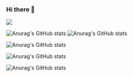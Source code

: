 ### Hi there 👋

<!--
**hwan0309/hwan0309** is a ✨ _special_ ✨ repository because its `README.md` (this file) appears on your GitHub profile.

Here are some ideas to get you started:

- 🔭 I’m currently working on ...
- 🌱 I’m currently learning ...
- 👯 I’m looking to collaborate on ...
- 🤔 I’m looking for help with ...
- 💬 Ask me about ...
- 📫 How to reach me: ...
- 😄 Pronouns: ...
- ⚡ Fun fact: ...
-->
<a href="버튼을 눌렀을 때 이동할 링크" target="_blank"><img src="https://img.shields.io/badge/뱃지레이블-배경색?style=뱃지모양&logo=로고&logoColor=로고색상"/></a>

![Anurag's GitHub stats](https://github-readme-stats.vercel.app/api?username=hwan0309&show_icons=true&theme=radical)
![Anurag's GitHub stats](https://github-readme-stats.vercel.app/api?username=hwan0309&show_icons=true&theme=radical)

![Anurag's GitHub stats](https://github-readme-stats.vercel.app/api?username=hwan0309&show_icons=true&theme=radical)

![Anurag's GitHub stats](https://github-readme-stats.vercel.app/api?username=hwan0309&show_icons=true&theme=radical)

![Anurag's GitHub stats](https://github-readme-stats.vercel.app/api?username=hwan0309&show_icons=true&theme=radical)
